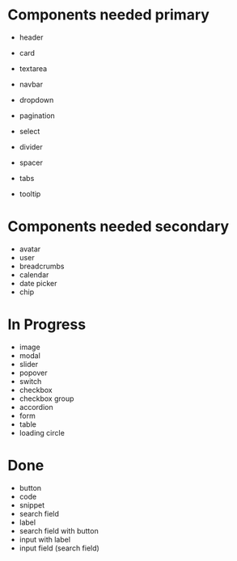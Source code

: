 # Components needed primary
- header

- card
- textarea
- navbar 
- dropdown
- pagination
- select
- divider
- spacer
- tabs
- tooltip

# Components needed secondary

- avatar
- user
- breadcrumbs
- calendar
- date picker
- chip

# In Progress
- image
- modal
- slider
- popover
- switch
- checkbox
- checkbox group
- accordion
- form
- table
- loading circle


# Done

- button
- code
- snippet
- search field
- label
- search field with button
- input with label
- input field (search field)

